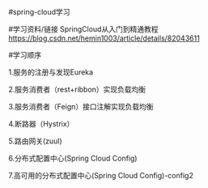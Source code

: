#spring-cloud学习

#学习资料/链接
SpringCloud从入门到精通教程  https://blog.csdn.net/hemin1003/article/details/82043611

#学习顺序

1.服务的注册与发现Eureka

2.服务消费者（rest+ribbon）实现负载均衡

3.服务消费者（Feign）接口注解实现负载均衡

4.断路器（Hystrix）

5.路由网关(zuul)

6.分布式配置中心(Spring Cloud Config)

7.高可用的分布式配置中心(Spring Cloud Config)-config2